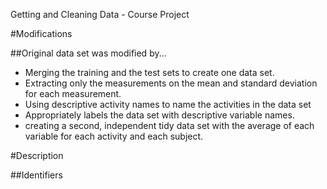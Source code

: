 Getting and Cleaning Data - Course Project


#Modifications

##Original data set was modified by...

* Merging the training and the test sets to create one data set.
* Extracting only the measurements on the mean and standard deviation for each measurement. 
* Using descriptive activity names to name the activities in the data set
* Appropriately labels the data set with descriptive variable names. 
* creating a second, independent tidy data set with the average of each variable for each activity and each subject.

#Description

##Identifiers

